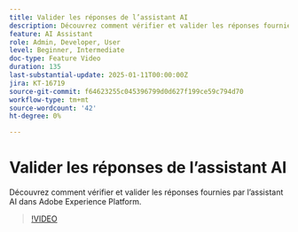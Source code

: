 ```yaml
---
title: Valider les réponses de l’assistant AI
description: Découvrez comment vérifier et valider les réponses fournies par l’assistant AI dans Adobe Experience Platform.
feature: AI Assistant
role: Admin, Developer, User
level: Beginner, Intermediate
doc-type: Feature Video
duration: 135
last-substantial-update: 2025-01-11T00:00:00Z
jira: KT-16719
source-git-commit: f64623255c045396799d0d627f199ce59c794d70
workflow-type: tm+mt
source-wordcount: '42'
ht-degree: 0%

---
```



# Valider les réponses de l’assistant AI

Découvrez comment vérifier et valider les réponses fournies par l’assistant AI dans Adobe Experience Platform.

>[!VIDEO](https://video.tv.adobe.com/v/3441738/?learn=on&enablevpops)
